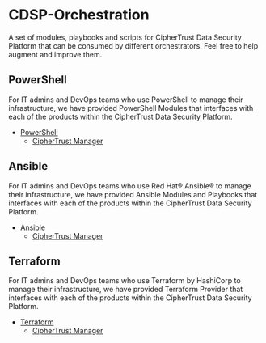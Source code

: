 # CDSP-Orchestration
A set of modules, playbooks and scripts for CipherTrust Data Security Platform that can be consumed by different orchestrators. Feel free to help augment and improve them.

## PowerShell
For IT admins and DevOps teams who use PowerShell to manage their infrastructure, we have provided PowerShell Modules that interfaces with each of the products within the CipherTrust Data Security Platform.
* [PowerShell](Powershell/)
  * [CipherTrust Manager](PowerShell/CipherTrustManager/)

## Ansible
For IT admins and DevOps teams who use Red Hat® Ansible® to manage their infrastructure, we have provided Ansible Modules and Playbooks that interfaces with each of the products within the CipherTrust Data Security Platform.
* [Ansible](Ansible/)
  * [CipherTrust Manager](#)


## Terraform
For IT admins and DevOps teams who use Terraform by HashiCorp to manage their infrastructure, we have provided Terraform Provider that interfaces with each of the products within the CipherTrust Data Security Platform.
* [Terraform](Terraform/)
  * [CipherTrust Manager](#)
